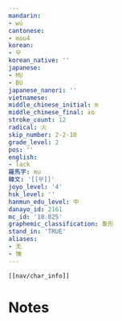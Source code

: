 ```yaml
---
mandarin:
- wú
cantonese:
- mou4
korean:
- 무
korean_native: ''
japanese:
- MU
- BU
japanese_nanori: ''
vietnamese:
middle_chinese_initial: m
middle_chinese_final: ɨo
stroke_count: 12
radical: 火
skip_number: 2-2-10
grade_level: 2
pos: ''
english:
- lack
羅馬字: mu
韓文: '[[무]]'
joyo_level: '4'
hsk_level: ''
hanmun_edu_level: 中
danayo_id: 2161
mc_id: '18.825'
graphemic_classification: 象形
stand_in: 'TRUE'
aliases:
- 无
- 憮
---
```

```meta-bind-embed
[[nav/char_info]]
```

# Notes
